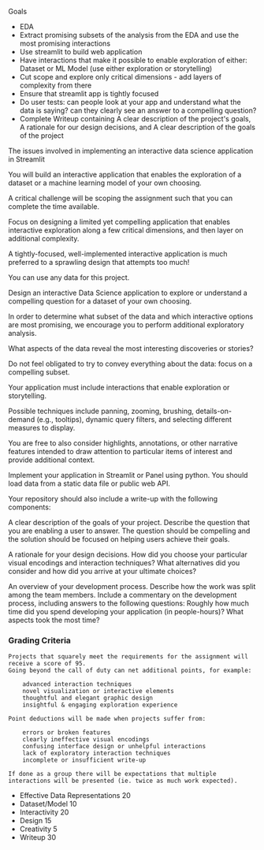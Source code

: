 Goals

- EDA
- Extract promising subsets of the analysis from the EDA and use the most promising interactions
- Use streamlit to build web application
- Have interactions that make it possible to enable exploration of either: Dataset or ML Model (use either exploration or storytelling)
- Cut scope and explore only critical dimensions - add layers of complexity from there
- Ensure that streamlit app is tightly focused
- Do user tests: can people look at your app and understand what the data is saying? can they clearly see an answer to a compelling question? 
- Complete Writeup containing A clear description of the project's goals, A rationale for our design decisions, and A clear description of the goals of the project




The issues involved in implementing an interactive data science application in Streamlit 

You will build an interactive application that enables the exploration of a dataset or a machine learning model of your own choosing. 

A critical challenge will be scoping the assignment such that you can complete the time available.
  

Focus on designing a limited yet compelling application that enables interactive exploration along a few critical dimensions, and then layer on additional complexity.  

A tightly-focused, well-implemented interactive application is much preferred to a sprawling design that attempts too much!

You can use any data for this project.

Design an interactive Data Science application to explore or understand a compelling question for a dataset of your own choosing. 

In order to determine what subset of the data and which interactive options are most promising, we encourage you to perform additional exploratory analysis.

What aspects of the data reveal the most interesting discoveries or stories? 

Do not feel obligated to try to convey everything about the data: focus on a compelling subset.

Your application must include interactions that enable exploration or storytelling. 

Possible techniques include panning, zooming, brushing, details-on-demand (e.g., tooltips), dynamic query filters, and selecting different measures to display. 

You are free to also consider highlights, annotations, or other narrative features intended to draw attention to particular items of interest and provide additional context.

Implement your application in Streamlit or Panel using python. You should load data from a static data file or public web API.

Your repository should also include a write-up with the following components:

A clear description of the goals of your project. 
Describe the question that you are enabling a user to answer. 
The question should be compelling and the solution should be focused on helping users achieve their goals. 

A rationale for your design decisions. 
How did you choose your particular visual encodings and interaction techniques? 
What alternatives did you consider and how did you arrive at your ultimate choices?

An overview of your development process. 
Describe how the work was split among the team members. 
Include a commentary on the development process, including answers to the following questions: 
    Roughly how much time did you spend developing your application (in people-hours)? 
    What aspects took the most time?

### Grading Criteria

    Projects that squarely meet the requirements for the assignment will receive a score of 95.  
    Going beyond the call of duty can net additional points, for example:

        advanced interaction techniques
        novel visualization or interactive elements
        thoughtful and elegant graphic design
        insightful & engaging exploration experience
    
    Point deductions will be made when projects suffer from:

        errors or broken features
        clearly ineffective visual encodings
        confusing interface design or unhelpful interactions
        lack of exploratory interaction techniques
        incomplete or insufficient write-up
    
    If done as a group there will be expectations that multiple interactions will be presented (ie. twice as much work expected).

- Effective Data Representations              20
- Dataset/Model                               10
- Interactivity                               20
- Design                                      15
- Creativity                                   5
- Writeup                                     30 